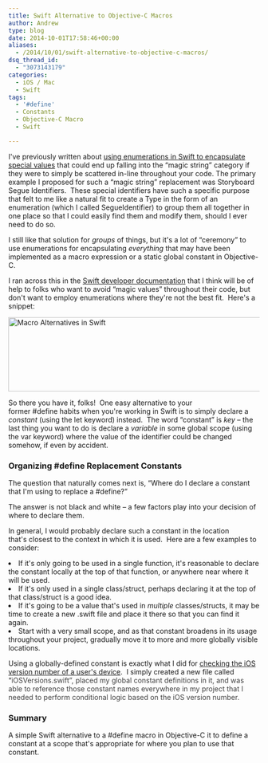 ```yaml
---
title: Swift Alternative to Objective-C Macros
author: Andrew
type: blog
date: 2014-10-01T17:58:46+00:00
aliases:
  - /2014/10/01/swift-alternative-to-objective-c-macros/
dsq_thread_id:
  - "3073143179"
categories:
  - iOS / Mac
  - Swift
tags:
  - '#define'
  - Constants
  - Objective-C Macro
  - Swift

---
```

I've previously written about <a title="Replace Magic Strings with Enumerations in Swift" href="http://www.andrewcbancroft.com/2014/09/02/replace-magic-strings-with-enumerations-in-swift/" target="_blank">using enumerations in Swift to encapsulate special values</a> that could end up falling into the &#8220;magic string&#8221; category if they were to simply be scattered in-line throughout your code. The primary example I proposed for such a &#8220;magic string&#8221; replacement was Storyboard Segue Identifiers.  These special identifiers have such a specific purpose that felt to me like a natural fit to create a Type in the form of an enumeration (which I called SegueIdentifier) to group them all together in one place so that I could easily find them and modify them, should I ever need to do so.

I still like that solution for _groups_ of things, but it's a lot of &#8220;ceremony&#8221; to use enumerations for encapsulating _everything_ that may have been implemented as a macro expression or a static global constant in Objective-C.

I ran across this in the <a title="Apple Developer Documentation - Using Swift with Cocoa and Objective-C" href="https://developer.apple.com/library/ios/documentation/swift/conceptual/buildingcocoaapps/InteractingWithCAPIs.html#//apple_ref/doc/uid/TP40014216-CH8-XID_19" target="_blank">Swift developer documentation</a> that I think will be of help to folks who want to avoid &#8220;magic values&#8221; throughout their code, but don't want to employ enumerations where they're not the best fit.  Here's a snippet:

[<img class="alignnone size-full wp-image-5231" src="http://www.andrewcbancroft.com/wp-content/uploads/2014/09/Macro-Alternatives-in-Swift.png" alt="Macro Alternatives in Swift" width="705" height="149" srcset="https://www.andrewcbancroft.com/wp-content/uploads/2014/09/Macro-Alternatives-in-Swift.png 705w, https://www.andrewcbancroft.com/wp-content/uploads/2014/09/Macro-Alternatives-in-Swift-300x63.png 300w" sizes="(max-width: 705px) 100vw, 705px" />][1]

So there you have it, folks!  One easy alternative to your former <span class="lang:objc decode:true  crayon-inline ">#define</span> habits when you're working in Swift is to simply declare a _constant_ (using the <span class="lang:swift decode:true  crayon-inline">let</span> keyword) instead.  The word &#8220;constant&#8221; is _key_ – the last thing you want to do is declare a _variable_ in some global scope (using the <span class="lang:swift decode:true  crayon-inline ">var</span> keyword) where the value of the identifier could be changed somehow, if even by accident.

### Organizing #define Replacement Constants

The question that naturally comes next is, &#8220;Where do I declare a constant that I'm using to replace a #define?&#8221;

The answer is not black and white – a few factors play into your decision of where to declare them.

In general, I would probably declare such a constant in the location that's closest to the context in which it is used.  Here are a few examples to consider:

<li style="text-align: left;">
  If it's only going to be used in a single function, it's reasonable to declare the constant locally at the top of that function, or anywhere near where it will be used.
</li>
<li style="text-align: left;">
  If it's only used in a single class/struct, perhaps declaring it at the top of that class/struct is a good idea.
</li>
<li style="text-align: left;">
  If it's going to be a value that's used in <em>multiple</em> classes/structs, it may be time to create a new .swift file and place it there so that you can find it again.
</li>
<li style="text-align: left;">
  Start with a very small scope, and as that constant broadens in its usage throughout your project, gradually move it to more and more globally visible locations.
</li>

Using a globally-defined constant is exactly what I did for <a title="Swift iOS Version Checking" href="http://www.andrewcbancroft.com/2014/09/17/swift-ios-version-check/" target="_blank">checking the iOS version number of a user's device</a>.  I simply created a new file called &#8220;<span style="color: #404040;">iOSVersions.swift&#8221;, placed my global constant definitions in it, and was able to reference those constant names everywhere in my project that I needed to perform conditional logic based on the iOS version number.  </span>

### Summary

A simple Swift alternative to a <span class="lang:objc decode:true  crayon-inline ">#define</span> macro in Objective-C it to define a constant at a scope that's appropriate for where you plan to use that constant.

 [1]: http://www.andrewcbancroft.com/wp-content/uploads/2014/09/Macro-Alternatives-in-Swift.png